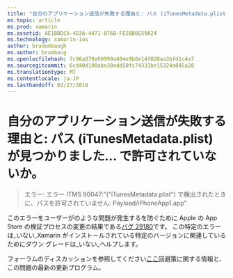 ```yaml
---
title: "自分のアプリケーション送信が失敗する理由と: パス (iTunesMetadata.plist) が見つかりました... で許可されていないか。"
ms.topic: article
ms.prod: xamarin
ms.assetid: AE1BBDC6-4D3A-4471-876B-FE28B6E59A24
ms.technology: xamarin-ios
author: bradumbaugh
ms.author: brumbaug
ms.openlocfilehash: 7c96a879a90999a494e9b8e14f028aa3bfd1c4a7
ms.sourcegitcommit: 6cd40d190abe38edd50fc74331be15324a845a28
ms.translationtype: MT
ms.contentlocale: ja-JP
ms.lasthandoff: 02/27/2018
---
```

# <a name="why-does-my-app-submission-fail-with-disallowed-paths--itunesmetadataplist--found-at--"></a>自分のアプリケーション送信が失敗する理由と: パス (iTunesMetadata.plist) が見つかりました... で許可されていないか。

> エラー: エラー ITMS 90047:"("iTunesMetadata.plist") で検出されたときに、パスを許可されていません: Payload/iPhoneApp1.app"

このエラーをユーザーがのような問題が発生するを防ぐために Apple の App Store の検証プロセスの変更の結果である[バグ 29180](https://bugzilla.xamarin.com/show_bug.cgi?id=29180)です。 この特定のエラーは_いない_Xamarin がインストールされている特定のバージョンに関連しているためにダウン グレードは_いない_ヘルプします。

フォーラムのディスカッションを参照してください[ここ](https://forums.xamarin.com/discussion/40388/disallowed-paths-itunesmetadata-plist-found-at-when-submitting-to-app-store/p1)回避策に関する情報と、この問題の最新の更新プログラム。
